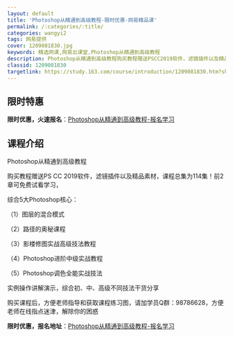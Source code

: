 ```yaml
---
layout: default
title: 'Photoshop从精通到高级教程-限时优惠-网易精品课'
permalink: /:categories/:title/
categories: wangyi2
tags: 网易提供
cover: 1209081830.jpg
keywords: 精选网课,网易云课堂,Photoshop从精通到高级教程
description: Photoshop从精通到高级教程购买教程赠送PSCC2019软件，滤镜插件以及精品素材，课程总集为114集！前2章可免
classid: 1209081830
targetlink: https://study.163.com/course/introduction/1209081830.htm?share=1&shareId=1025206652&utm_campaign=share&utm_medium=iphoneShare&utm_source=&utm_u=1025206652
---
```


## 限时特惠

**限时优惠，火速报名**：[Photoshop从精通到高级教程-报名学习](https://study.163.com/course/introduction/1209081830.htm?share=1&shareId=1025206652&utm_campaign=share&utm_medium=iphoneShare&utm_source=&utm_u=1025206652)

## 课程介绍

Photoshop从精通到高级教程

购买教程赠送PS CC 2019软件，滤镜插件以及精品素材，课程总集为114集！前2章可免费试看学习，

综合5大Photoshop核心：

（1）图层的混合模式

（2）路径的奥秘课程

（3）影楼修图实战高级技法教程

（4）Photoshop进阶中级实战教程

（5）Photoshop调色全能实战技法

实例操作讲解演示，综合初、中、高级不同技法干货分享

购买课程后，方便老师指导和获取课程练习图，请加学员Q群：98786628，方便老师在线指点迷津，解除你的困惑

**限时优惠，报名地址**：[Photoshop从精通到高级教程-报名学习](https://study.163.com/course/introduction/1209081830.htm?share=1&shareId=1025206652&utm_campaign=share&utm_medium=iphoneShare&utm_source=&utm_u=1025206652)

